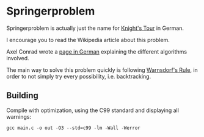 # Springerproblem

Springerproblem is actually just the name for [Knight's Tour](https://en.wikipedia.org/wiki/Knight's_tour) in German.

I encourage you to read the Wikipedia article about this problem.

Axel Conrad wrote a [page in German](http://www.axel-conrad.de/springer/springer.html) explaining the different algorithms involved.

The main way to solve this problem quickly is following [Warnsdorf's Rule](https://en.wikipedia.org/wiki/Knight's_tour#Warnsdorf's_rule), in order to not simply try every possibility, i.e. backtracking.

## Building

Compile with optimization, using the C99 standard and displaying all warnings:

`gcc main.c -o out -O3 --std=c99 -lm -Wall -Werror`
